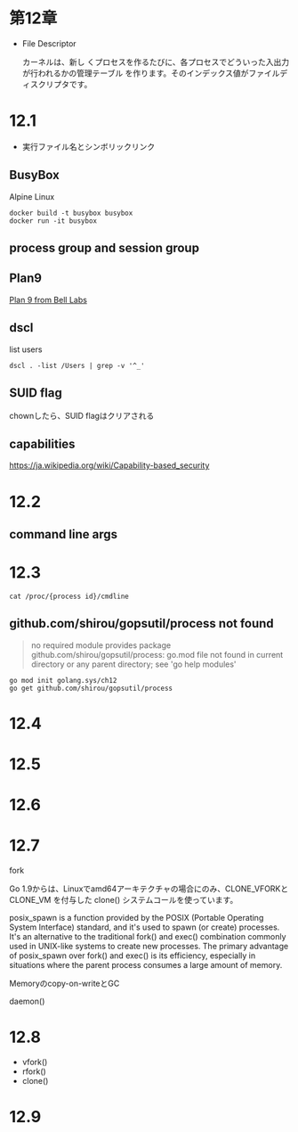 # 第12章
- File Descriptor

  カーネルは、新し くプロセスを作るたびに、各プロセスでどういった入出力が行われるかの管理テーブル を作ります。そのインデックス値がファイルディスクリプタです。

# 12.1

- 実行ファイル名とシンボリックリンク
## BusyBox
  Alpine Linux

  ```
  docker build -t busybox busybox
  docker run -it busybox
  ```

## process group and session group

## Plan9
[Plan 9 from Bell Labs](https://ja.wikipedia.org/wiki/Plan_9_from_Bell_Labs)
## dscl
  list users
  ```
  dscl . -list /Users | grep -v '^_'
  ```

## SUID flag
  chownしたら、SUID flagはクリアされる

## capabilities
https://ja.wikipedia.org/wiki/Capability-based_security

# 12.2

## command line args


# 12.3

```
cat /proc/{process id}/cmdline
```

## github.com/shirou/gopsutil/process not found
> no required module provides package github.com/shirou/gopsutil/process: go.mod file not found in current directory or any parent directory; see 'go help modules'
  ```
  go mod init golang.sys/ch12
  go get github.com/shirou/gopsutil/process
  ```

# 12.4

# 12.5

# 12.6

# 12.7

fork

Go 1.9からは、Linuxでamd64アーキテクチャの場合にのみ、CLONE_VFORKと CLONE_VM を付与した clone() システムコールを使っています。


posix_spawn is a function provided by the POSIX (Portable Operating System Interface) standard, and it's used to spawn (or create) processes. It's an alternative to the traditional fork() and exec() combination commonly used in UNIX-like systems to create new processes. The primary advantage of posix_spawn over fork() and exec() is its efficiency, especially in situations where the parent process consumes a large amount of memory.

Memoryのcopy-on-writeとGC

daemon()

# 12.8

- vfork()
- rfork()
- clone()

# 12.9
